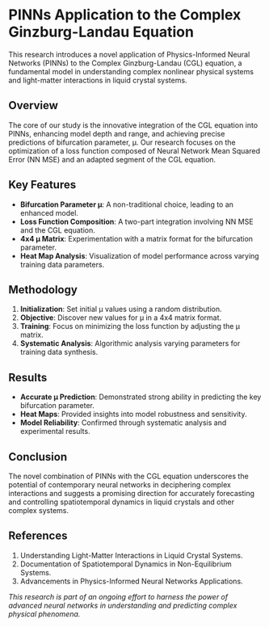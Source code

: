 # PINNs Application to the Complex Ginzburg-Landau Equation

This research introduces a novel application of Physics-Informed Neural Networks (PINNs) to the Complex Ginzburg-Landau (CGL) equation, a fundamental model in understanding complex nonlinear physical systems and light-matter interactions in liquid crystal systems.

## Overview

The core of our study is the innovative integration of the CGL equation into PINNs, enhancing model depth and range, and achieving precise predictions of bifurcation parameter, μ. Our research focuses on the optimization of a loss function composed of Neural Network Mean Squared Error (NN MSE) and an adapted segment of the CGL equation.

## Key Features

- **Bifurcation Parameter μ**: A non-traditional choice, leading to an enhanced model.
- **Loss Function Composition**: A two-part integration involving NN MSE and the CGL equation.
- **4x4 μ Matrix**: Experimentation with a matrix format for the bifurcation parameter.
- **Heat Map Analysis**: Visualization of model performance across varying training data parameters.

## Methodology

1. **Initialization**: Set initial μ values using a random distribution.
2. **Objective**: Discover new values for μ in a 4x4 matrix format.
3. **Training**: Focus on minimizing the loss function by adjusting the μ matrix.
4. **Systematic Analysis**: Algorithmic analysis varying parameters for training data synthesis.

## Results

- **Accurate μ Prediction**: Demonstrated strong ability in predicting the key bifurcation parameter.
- **Heat Maps**: Provided insights into model robustness and sensitivity.
- **Model Reliability**: Confirmed through systematic analysis and experimental results.

## Conclusion

The novel combination of PINNs with the CGL equation underscores the potential of contemporary neural networks in deciphering complex interactions and suggests a promising direction for accurately forecasting and controlling spatiotemporal dynamics in liquid crystals and other complex systems.

## References

1. Understanding Light-Matter Interactions in Liquid Crystal Systems.
2. Documentation of Spatiotemporal Dynamics in Non-Equilibrium Systems.
3. Advancements in Physics-Informed Neural Networks Applications.

*This research is part of an ongoing effort to harness the power of advanced neural networks in understanding and predicting complex physical phenomena.*
